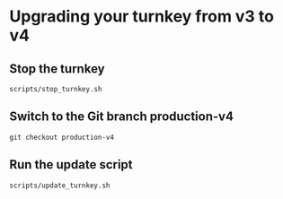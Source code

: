 # Upgrading your turnkey from v3 to v4

## Stop the turnkey
```
scripts/stop_turnkey.sh
```

## Switch to the Git branch production-v4
```
git checkout production-v4
```

## Run the update script 
```
scripts/update_turnkey.sh
```